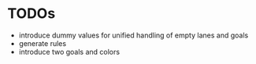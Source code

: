 # TODOs
- introduce dummy values for unified handling of empty lanes and goals
- generate rules
- introduce two goals and colors